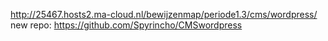 http://25467.hosts2.ma-cloud.nl/bewijzenmap/periode1.3/cms/wordpress/
new repo: https://github.com/Spyrincho/CMSwordpress

